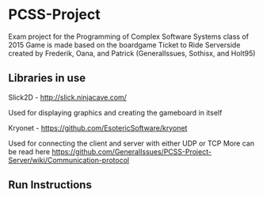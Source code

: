 # PCSS-Project

Exam project for the Programming of Complex Software Systems class of 2015
Game is made based on the boardgame Ticket to Ride
Serverside created by Frederik, Oana, and Patrick (GeneralIssues, Sothisx, and Holt95)

## Libraries in use
Slick2D - http://slick.ninjacave.com/

Used for displaying graphics and creating the gameboard in itself

Kryonet - https://github.com/EsotericSoftware/kryonet

Used for connecting the client and server with either UDP or TCP
More can be read here https://github.com/GeneralIssues/PCSS-Project-Server/wiki/Communication-protocol

## Run Instructions



